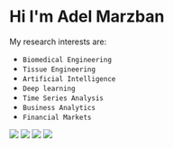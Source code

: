 # Hi I'm Adel Marzban
My research interests are: 
* `Biomedical Engineering`
* `Tissue Engineering`
* `Artificial Intelligence`
* `Deep learning`
* `Time Series Analysis`
* `Business Analytics`
* `Financial Markets`<br>




[<img src="https://img.shields.io/badge/Gmail-D14836?style=for-the-badge&logo=gmail&logoColor=white" />](mailto:AdelMarzbangit@gmail.com)
[<img src="https://img.shields.io/badge/GitHub-100000?style=for-the-badge&logo=github&logoColor=white" />](https://github.com/adelmarzban)
[<img src="https://img.shields.io/badge/LinkedIn-0077B5?style=for-the-badge&logo=linkedin&logoColor=white" />](https://www.linkedin.com/in/adelmarzban)
[<img src="https://img.shields.io/badge/Telegram-2CA5E0?style=for-the-badge&logo=telegram&logoColor=white" />](https://t.me/adelmarzban) <br>
